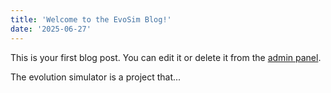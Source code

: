 ```yaml
---
title: 'Welcome to the EvoSim Blog!'
date: '2025-06-27'
---
```


This is your first blog post. You can edit it or delete it from the [admin panel](/admin).

The evolution simulator is a project that...
